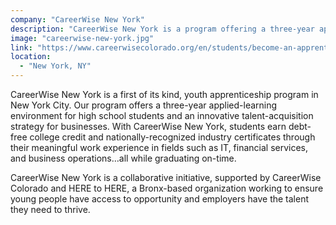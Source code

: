 ```yaml
---
company: "CareerWise New York"
description: "CareerWise New York is a program offering a three-year applied-learning environment for high school students and an innovative talent-acquisition strategy for businesses."
image: "careerwise-new-york.jpg"
link: "https://www.careerwisecolorado.org/en/students/become-an-apprentice/"
location:
  - "New York, NY"
---
```


CareerWise New York is a first of its kind, youth apprenticeship program in New York City. Our program offers a three-year applied-learning environment for high school students and an innovative talent-acquisition strategy for businesses. With CareerWise New York, students earn debt-free college credit and nationally-recognized industry certificates through their meaningful work experience in fields such as IT, financial services, and business operations…all while graduating on-time.

CareerWise New York is a collaborative initiative, supported by CareerWise Colorado and HERE to HERE, a Bronx-based organization working to ensure young people have access to opportunity and employers have the talent they need to thrive.
